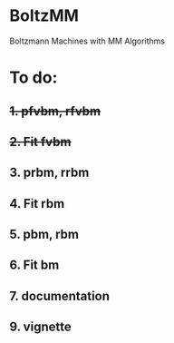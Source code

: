 # BoltzMM
Boltzmann Machines with MM Algorithms

# To do:
## ~~1. pfvbm, rfvbm~~
## ~~2. Fit fvbm~~
## 3. prbm, rrbm
## 4. Fit rbm
## 5. pbm, rbm
## 6. Fit bm
## 7. documentation
## 9. vignette
